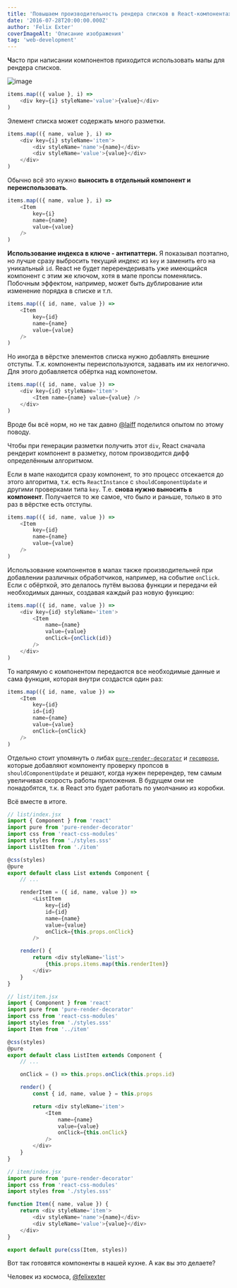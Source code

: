 ```yaml
---
title: 'Повышаем производительность рендера списков в React-компонентах'
date: '2016-07-28T20:00:00.000Z'
author: 'Felix Exter'
coverImageAlt: 'Описание изображения'
tag: 'web-development'
---
```


**Ч**асто при написании компонентов приходится использовать мапы для рендера списков.

![image](/images/react.png)

```js
items.map(({ value }, i) =>
	<div key={i} styleName='value'>{value}</div>
)
```

Элемент списка может содержать много разметки.

```js
items.map(({ name, value }, i) =>
	<div key={i} styleName='item'>
		<div styleName='name'>{name}</div>
		<div styleName='value'>{value}</div>
	</div>
)
```

Обычно всё это нужно **выносить в отдельный компонент и переиспользовать**.

```js
items.map(({ name, value }, i) =>
	<Item
		key={i}
		name={name}
		value={value}
	/>
)
```

**Использование индекса в ключе - антипаттерн.**
Я показывал поэтапно, но лучше сразу выбросить текущий индекс из `key` и заменить его на уникальный `id`.
React не будет перерендеривать уже имеющийся компонент с этим же ключом, хотя в мапе пропсы поменялись.
Побочным эффектом, например, может быть дублирование или изменение порядка в списке и т.п.

```js
items.map(({ id, name, value }) =>
	<Item
		key={id}
		name={name}
		value={value}
	/>
)
```

Но иногда в вёрстке элементов списка нужно добавлять внешние отступы.
Т.к. компоненты переиспользуются, задавать им их нелогично.
Для этого добавляется обёртка над компонетом.

```js
items.map(({ id, name, value }) =>
	<div key={id} styleName='item'>
		<Item name={name} value={value} />
	</div>
)
```

Вроде бы всё норм, но не так давно [@laiff](https://github.com/laiff) поделился опытом по этому поводу.

Чтобы при генерации разметки получить этот `div`,
React сначала рендерит компонент в разметку, потом производится дифф определённым алгоритмом.

Если в мапе находится сразу компонент, то это процесс отсекается до этого алгоритма, т.к. есть `ReactInstance` с `shouldComponentUpdate` и другими проверками типа `key`.
Т.е. **снова нужно выноcить в компонент**.
Получается то же самое, что было и раньше, только в это раз в вёрстке есть отступы.

```js
items.map(({ id, name, value }) =>
	<Item
		key={id}
		name={name}
		value={value}
	/>
)
```

Использование компонентов в мапах также производительней при добавлении различных обработчиков,
например, на событие `onClick`.
Если с обёрткой, это делалось путём вызова функции
и передачи ей необходимых данных, создавая каждый раз новую функцию:

```js
items.map(({ id, name, value }) =>
	<div key={id} styleName='item'>
		<Item
			name={name}
			value={value}
			onClick={onClick(id)}
		/>
	</div>
)
```

То напрямую с компонентом передаются все необходимые данные и сама функция, которая внутри создастся один раз:

```js
items.map(({ id, name, value }) =>
	<Item
		key={id}
		id={id}
		name={name}
		value={value}
		onClick={onClick}
	/>
)
```

Отдельно стоит упомянуть о либах [`pure-render-decorator`](https://github.com/felixgirault/pure-render-decorator)
и [`recompose`](https://github.com/acdlite/recompose),
которые добавляют компоненту проверку пропсов в `shouldComponentUpdate`
и решают, когда нужен перерендер, тем самым увеличивая скорость работы приложения.
В будущем они не понадобятся, т.к. в React это будет работать по умолчанию из коробки.

Всё вместе в итоге.

```js
// list/index.jsx
import { Component } from 'react'
import pure from 'pure-render-decorator'
import css from 'react-css-modules'
import styles from './styles.sss'
import ListItem from './item'

@css(styles)
@pure
export default class List extends Component {
	// ...

	renderItem = ({ id, name, value }) =>
		<ListItem
			key={id}
			id={id}
			name={name}
			value={value}
			onClick={this.props.onClick}
		/>

	render() {
		return <div styleName='list'>
			{this.props.items.map(this.renderItem)}
		</div>
	}
}
```

```js
// list/item.jsx
import { Component } from 'react'
import pure from 'pure-render-decorator'
import css from 'react-css-modules'
import styles from './styles.sss'
import Item from '../item'

@css(styles)
@pure
export default class ListItem extends Component {
	// ...

	onClick = () => this.props.onClick(this.props.id)

	render() {
		const { id, name, value } = this.props

		return <div styleName='item'>
			<Item
				name={name}
				value={value}
				onClick={this.onClick}
			/>
		</div>
	}
}
```

```js
// item/index.jsx
import pure from 'pure-render-decorator'
import css from 'react-css-modules'
import styles from './styles.sss'

function Item({ name, value }) {
	return <div styleName='item'>
		<div styleName='name'>{name}</div>
		<div styleName='value'>{value}</div>
	</div>
}

export default pure(css(Item, styles))
```

Вот так готовятся компоненты в нашей кухне.
А как вы это делаете?


Человек из космоса,
[@felixexter](https://twitter.com/felix_exter)
